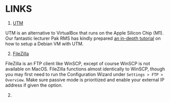 # LINKS

1. [UTM](https://mac.getutm.app/)<br>

  UTM is an alternative to VirtualBox that runs on the Apple Silicon Chip (M1). Our fantastic lecturer Pak RMS
  has kindly prepared [an in-depth tutorial](https://doit.vlsm.org/009.html) on how to setup a Debian VM with UTM.

2. [FileZilla](https://filezilla-project.org/)<br>

  FileZilla is an FTP client like WinSCP, except of course WinSCP is not available on MacOS. FileZilla functions 
  almost identically to WinSCP, though you may first need to run the Configuration Wizard under `Settings > FTP > Overview`. Make sure passive mode is
  prioritized and enable your external IP address if given the option.

2. 
